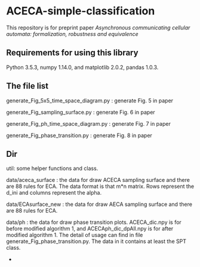 # ACECA-simple-classification
This repository is for preprint paper *Asynchronous communicating cellular automata: formalization, robustness and equivalence*

## Requirements for using this library 
Python 3.5.3, numpy 1.14.0, and matplotlib 2.0.2, pandas 1.0.3.

## The file list
generate_Fig_5x5_time_space_diagram.py : generate Fig. 5 in paper

generate_Fig_sampling_surface.py : generate Fig. 6 in paper

generate_Fig_ph_time_space_diagram.py : generate Fig. 7 in paper

generate_Fig_phase_transition.py : generate Fig. 8 in paper


## Dir 
util: some helper functions and class.

data/aceca_surface : the data for draw ACECA sampling surface and there are 88 rules for ECA. The data format is that m*n matrix. Rows represent the d_ini and columns represent the alpha.

data/ECAsurface_new : the data for draw AECA sampling surface and there are 88 rules for ECA.

data/ph : the data for draw phase transition plots. ACECA_dic.npy is for before modified algorithm 1, and ACECAph_dic_dpAll.npy is for after modified algorithm 1. The detail of usage can find in file generate_Fig_phase_transition.py. The data in it contains at least the SPT class.

*

